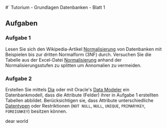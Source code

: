 #` Tutorium - Grundlagen Datenbanken - Blatt 1

## Aufgaben

### Aufgabe 1
Lesen Sie sich den Wikipedia-Artikel [Normalisierung](https://de.wikipedia.org/wiki/Normalisierung_(Datenbank)) von Datenbanken mit Beispielen bis zur dritten Normalform (3NF) durch. Versuchen Sie die Tabelle aus der Excel-Datei [Normalisierung](./xls/normalisierung.xlsx) anhand der Normalisierungsstufen zu splitten um Annomalien zu vermeiden.

### Aufgabe 2
Erstellen Sie mittels [Dia](http://dia-installer.de/index.html.de)  oder mit Oracle's [Data Modeler](http://www.oracle.com/technetwork/developer-tools/datamodeler/overview/index.html) ein Datenbankmodell, dass die Attribute (Felder) ihrer in Aufgabe 1 erstellten Tabellen abbildet. Berücksichtigen sie, dass Attribute unterschiedliche [Datentypen](http://www.datenbank-sql.de/oracle-datentypen.htm) oder Restriktionen  (`NOT NULL`, `NULL`, `UNIQUE`, `PRIMARYKEY`, `FOREIGNKEY`) besitzen können.




dear world
